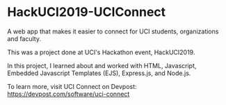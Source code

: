 # HackUCI2019-UCIConnect
A web app that makes it easier to connect for UCI students, organizations and faculty. 

This was a project done at UCI's Hackathon event, HackUCI2019.

In this project, I learned about and worked with HTML, Javascript, Embedded Javascript Templates (EJS), Express.js, and Node.js.

To learn more, visit UCI Connect on Devpost:
https://devpost.com/software/uci-connect
